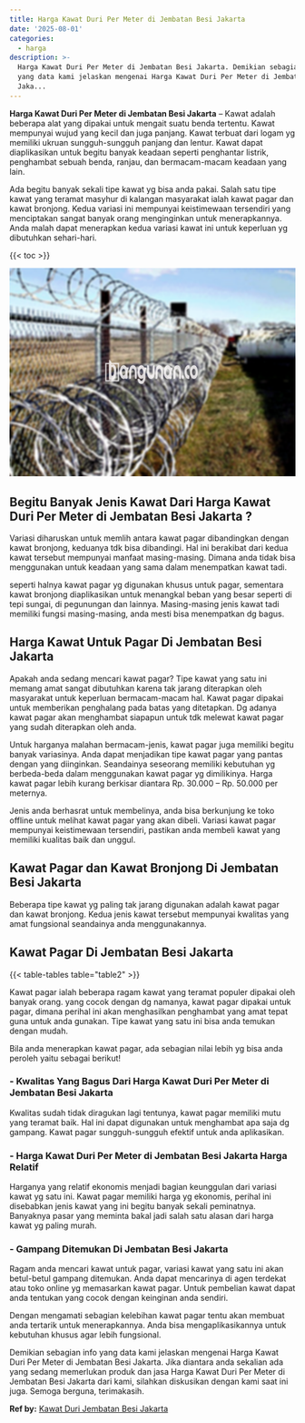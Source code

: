 ```yaml
---
title: Harga Kawat Duri Per Meter di Jembatan Besi Jakarta
date: '2025-08-01'
categories:
  - harga
description: >-
  Harga Kawat Duri Per Meter di Jembatan Besi Jakarta. Demikian sebagian info
  yang data kami jelaskan mengenai Harga Kawat Duri Per Meter di Jembatan Besi
  Jaka...
---
```


**Harga Kawat Duri Per Meter di Jembatan Besi Jakarta** – Kawat adalah beberapa alat yang dipakai untuk mengait suatu benda tertentu. Kawat mempunyai wujud yang kecil dan juga panjang. Kawat terbuat dari logam yg memiliki ukruan sungguh-sungguh panjang dan lentur. Kawat dapat diaplikasikan untuk begitu banyak keadaan seperti penghantar listrik, penghambat sebuah benda, ranjau, dan bermacam-macam keadaan yang lain.

Ada begitu banyak sekali tipe kawat yg bisa anda pakai. Salah satu tipe kawat yang teramat masyhur di kalangan masyarakat ialah kawat pagar dan kawat bronjong. Kedua variasi ini mempunyai keistimewaan tersendiri yang menciptakan sangat banyak orang menginginkan untuk menerapkannya. Anda malah dapat menerapkan kedua variasi kawat ini untuk keperluan yg dibutuhkan sehari-hari.

{{< toc >}}

![Harga Kawat Duri Per Meter di Jembatan Besi Jakarta](/images/jual-kawat-murah43.png)

## Begitu Banyak Jenis Kawat Dari Harga Kawat Duri Per Meter di Jembatan Besi Jakarta ?

Variasi diharuskan untuk memlih antara kawat pagar dibandingkan dengan kawat bronjong, keduanya tdk bisa dibandingi. Hal ini berakibat dari kedua kawat tersebut mempunyai manfaat masing-masing. Dimana anda tidak bisa menggunakan untuk keadaan yang sama dalam menempatkan kawat tadi.

seperti halnya kawat pagar yg digunakan khusus untuk pagar, sementara kawat bronjong diaplikasikan untuk menangkal beban yang besar seperti di tepi sungai, di pegunungan dan lainnya. Masing-masing jenis kawat tadi memiliki fungsi masing-masing, anda mesti bisa menempatkan dg bagus.

## Harga Kawat Untuk Pagar Di Jembatan Besi Jakarta

Apakah anda sedang mencari kawat pagar? Tipe kawat yang satu ini memang amat sangat dibutuhkan karena tak jarang diterapkan oleh masyarakat untuk keperluan bermacam-macam hal. Kawat pagar dipakai untuk memberikan penghalang pada batas yang ditetapkan. Dg adanya kawat pagar akan menghambat siapapun untuk tdk melewat kawat pagar yang sudah diterapkan oleh anda.

Untuk harganya malahan bermacam-jenis, kawat pagar juga memiliki begitu banyak variasinya. Anda dapat menjadikan tipe kawat pagar yang pantas dengan yang diinginkan. Seandainya seseorang memiliki kebutuhan yg berbeda-beda dalam menggunakan kawat pagar yg dimilikinya. Harga kawat pagar lebih kurang berkisar diantara Rp. 30.000 – Rp. 50.000 per meternya.

Jenis anda berhasrat untuk membelinya, anda bisa berkunjung ke toko offline untuk melihat kawat pagar yang akan dibeli. Variasi kawat pagar mempunyai keistimewaan tersendiri, pastikan anda membeli kawat yang memiliki kualitas baik dan unggul.

## Kawat Pagar dan Kawat Bronjong Di Jembatan Besi Jakarta

Beberapa tipe kawat yg paling tak jarang digunakan adalah kawat pagar dan kawat bronjong. Kedua jenis kawat tersebut mempunyai kwalitas yang amat fungsional seandainya anda menggunakannya.

## Kawat Pagar Di Jembatan Besi Jakarta

{{< table-tables table="table2" >}}

Kawat pagar ialah beberapa ragam kawat yang teramat populer dipakai oleh banyak orang. yang cocok dengan dg namanya, kawat pagar dipakai untuk pagar, dimana perihal ini akan menghasilkan penghambat yang amat tepat guna untuk anda gunakan. Tipe kawat yang satu ini bisa anda temukan dengan mudah.

Bila anda menerapkan kawat pagar, ada sebagian nilai lebih yg bisa anda peroleh yaitu sebagai berikut!

### \- Kwalitas Yang Bagus Dari Harga Kawat Duri Per Meter di Jembatan Besi Jakarta

Kwalitas sudah tidak diragukan lagi tentunya, kawat pagar memiliki mutu yang teramat baik. Hal ini dapat digunakan untuk menghambat apa saja dg gampang. Kawat pagar sungguh-sungguh efektif untuk anda aplikasikan.

### \- Harga Kawat Duri Per Meter di Jembatan Besi Jakarta Harga Relatif

Harganya yang relatif ekonomis menjadi bagian keunggulan dari variasi kawat yg satu ini. Kawat pagar memiliki harga yg ekonomis, perihal ini disebabkan jenis kawat yang ini begitu banyak sekali peminatnya. Banyaknya pasar yang meminta bakal jadi salah satu alasan dari harga kawat yg paling murah.

### \- Gampang Ditemukan Di Jembatan Besi Jakarta

Ragam anda mencari kawat untuk pagar, variasi kawat yang satu ini akan betul-betul gampang ditemukan. Anda dapat mencarinya di agen terdekat atau toko online yg memasarkan kawat pagar. Untuk pembelian kawat dapat anda tentukan yang cocok dengan keinginan anda sendiri.

Dengan mengamati sebagian kelebihan kawat pagar tentu akan membuat anda tertarik untuk menerapkannya. Anda bisa mengaplikasikannya untuk kebutuhan khusus agar lebih fungsional.

Demikian sebagian info yang data kami jelaskan mengenai Harga Kawat Duri Per Meter di Jembatan Besi Jakarta. Jika diantara anda sekalian ada yang sedang memerlukan produk dan jasa Harga Kawat Duri Per Meter di Jembatan Besi Jakarta dari kami, silahkan diskusikan dengan kami saat ini juga. Semoga berguna, terimakasih.

**Ref by:** [Kawat Duri Jembatan Besi Jakarta](https://id.wikipedia.org/wiki/Kawat)
